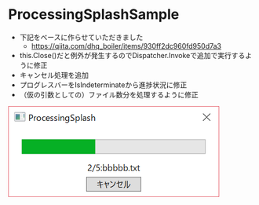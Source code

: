 # ProcessingSplashSample
- 下記をベースに作らせていただきました
  - https://qiita.com/dhq_boiler/items/930ff2dc960fd950d7a3
- this.Close()だと例外が発生するのでDispatcher.Invokeで追加で実行するように修正
- キャンセル処理を追加
- プログレスバーをIsIndeterminateから進捗状況に修正
- （仮の引数としての）ファイル数分を処理するように修正

![](./asset/image1.png)

